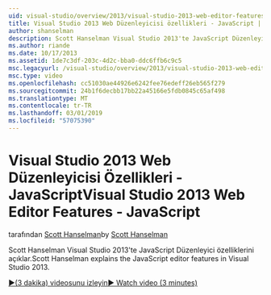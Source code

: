 ```yaml
---
uid: visual-studio/overview/2013/visual-studio-2013-web-editor-features-javascript
title: Visual Studio 2013 Web Düzenleyicisi özellikleri - JavaScript | Microsoft Docs
author: shanselman
description: Scott Hanselman Visual Studio 2013'te JavaScript Düzenleyici özelliklerini açıklar.
ms.author: riande
ms.date: 10/17/2013
ms.assetid: 1de7c3df-203c-4d2c-bba0-ddc6ffb6c9c5
msc.legacyurl: /visual-studio/overview/2013/visual-studio-2013-web-editor-features-javascript
msc.type: video
ms.openlocfilehash: cc51030ae44926e6242fee76edeff26eb565f279
ms.sourcegitcommit: 24b1f6decbb17bb22a45166e5fdb0845c65af498
ms.translationtype: MT
ms.contentlocale: tr-TR
ms.lasthandoff: 03/01/2019
ms.locfileid: "57075390"
---
```

<a name="visual-studio-2013-web-editor-features---javascript"></a><span data-ttu-id="7aa85-103">Visual Studio 2013 Web Düzenleyicisi Özellikleri - JavaScript</span><span class="sxs-lookup"><span data-stu-id="7aa85-103">Visual Studio 2013 Web Editor Features - JavaScript</span></span>
====================
<span data-ttu-id="7aa85-104">tarafından [Scott Hanselman](https://github.com/shanselman)</span><span class="sxs-lookup"><span data-stu-id="7aa85-104">by [Scott Hanselman](https://github.com/shanselman)</span></span>

<span data-ttu-id="7aa85-105">Scott Hanselman Visual Studio 2013'te JavaScript Düzenleyici özelliklerini açıklar.</span><span class="sxs-lookup"><span data-stu-id="7aa85-105">Scott Hanselman explains the JavaScript editor features in Visual Studio 2013.</span></span>

[<span data-ttu-id="7aa85-106">&#9654;(3 dakika) videosunu izleyin</span><span class="sxs-lookup"><span data-stu-id="7aa85-106">&#9654; Watch video (3 minutes)</span></span>](https://channel9.msdn.com/Blogs/ASP-NET-Site-Videos/visual-studio-2013-web-editor-features-javascript)
